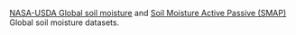 [NASA-USDA Global soil moisture](https://earth.gsfc.nasa.gov/hydro/data/nasa-usda-global-soil-moisture-data)
and
[Soil Moisture Active Passive (SMAP)](https://smap.jpl.nasa.gov/)
Global soil moisture datasets.
